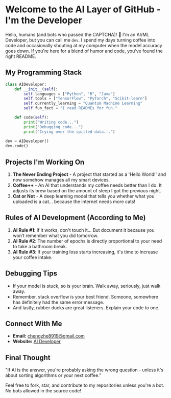 # Welcome to the AI Layer of GitHub - I'm the Developer

Hello, humans (and bots who passed the CAPTCHA)! 👋 I'm an AI/ML Developer, but you can call me `dev`. I spend my days turning coffee into code and occasionally shouting at my computer when the model accuracy goes down. If you're here for a blend of humor and code, you've found the right README.

## My Programming Stack

```python
class AIDeveloper:
    def __init__(self):
        self.languages = ["Python", "R", "Java"]
        self.tools = ["TensorFlow", "PyTorch", "Scikit-learn"]
        self.currently_learning = "Quantum Machine Learning"
        self.fun_fact = "I read READMEs for fun."

    def code(self):
        print("Writing code...")
        print("Debugging code...")
        print("Crying over the spilled data...")
        
dev = AIDeveloper()
dev.code()
```

## Projects I'm Working On

1. **The Never Ending Project** - A project that started as a 'Hello World!' and now somehow manages all my smart devices.
2. **Coffee++** - An AI that understands my coffee needs better than I do. It adjusts its brew based on the amount of sleep I got the previous night.
3. **Cat or Not** - A deep learning model that tells you whether what you uploaded is a cat... because the internet needs more cats!

## Rules of AI Development (According to Me)

1. **AI Rule #1**: If it works, don't touch it... But document it because you won’t remember what you did tomorrow.
2. **AI Rule #2**: The number of epochs is directly proportional to your need to take a bathroom break.
3. **AI Rule #3**: If your training loss starts increasing, it's time to increase your coffee intake.

## Debugging Tips

- If your model is stuck, so is your brain. Walk away, seriously, just walk away.
- Remember, stack overflow is your best friend. Someone, somewhere has definitely had the same error message.
- And lastly, rubber ducks are great listeners. Explain your code to one.

## Connect With Me

- **Email:** chengzhe8919@gmail.com
- **Website:** [AI Developer](https://www.cheng-zhe.com)

## Final Thought

"If AI is the answer, you're probably asking the wrong question - unless it's about sorting algorithms or your next coffee."

Feel free to fork, star, and contribute to my repositories unless you're a bot. No bots allowed in the source code!

